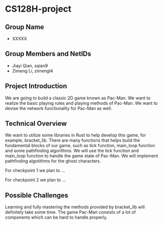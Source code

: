 # CS128H-project

## Group Name
* XXXXX

## Group Members and NetIDs
* Jiayi Qian, sqian9
* Zimeng Li, zimengl4

## Project Introduction

We are going to build a classic 2D game known as Pac-Man. We want to realize the basic playing rules and playing methods of Pac-Man. We want to devise the network functionality for Pac-Man as well.

## Technical Overview
We want to utilize some libraries in Rust to help develop this game, for example, bracket_lib. There are many functions that helps build the fundamental blocks of our game, such as tick function, main_loop function and some pathfinding algorithms. We will use the tick function and main_loop function to handle the game state of Pac-Man. We will implement pathfinding algotithms for the ghost characters.

For checkpoint 1 we plan to ...

For checkpoint 2 we plan to ...

## Possible Challenges

Learning and fully mastering the methods provided by bracket_lib will definitely take some time. The game Pac-Man consists of a lot of components which can be hard to handle properly.
